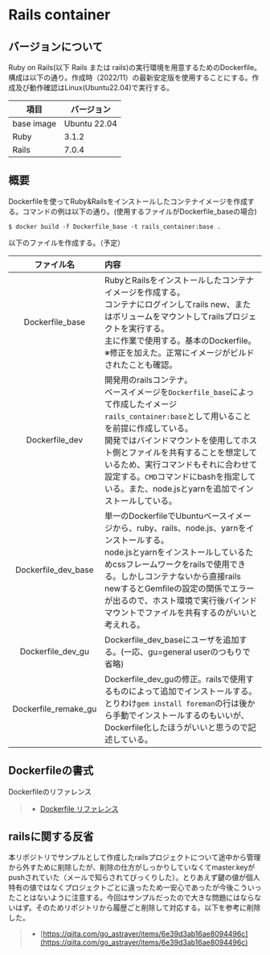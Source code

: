 # Rails container
## バージョンについて
Ruby on Rails(以下 Rails または rails)の実行環境を用意するためのDockerfile。構成は以下の通り。作成時（2022/11）の最新安定版を使用することにする。作成及び動作確認はLinux(Ubuntu22.04)で実行する。

|項目|バージョン|
|-|-|
|base image|Ubuntu 22.04|
|Ruby|3.1.2|
|Rails|7.0.4|

## 概要
Dockerfileを使ってRuby&Railsをインストールしたコンテナイメージを作成する。コマンドの例は以下の通り。(使用するファイルがDockerfile_baseの場合)
```
$ docker build -f Dockerfile_base -t rails_container:base .
```

以下のファイルを作成する。（予定）

|ファイル名|内容|
|:---:|:---|
|Dockerfile_base|RubyとRailsをインストールしたコンテナイメージを作成する。<br>コンテナにログインしてrails new、またはボリュームをマウントしてrailsプロジェクトを実行する。<br>主に作業で使用する。基本のDockerfile。<br>※修正を加えた。正常にイメージがビルドされたことも確認。|
|Dockerfile_dev|開発用のrailsコンテナ。<br>ベースイメージを`Dockerfile_base`によって作成したイメージ`rails_container:base`として用いることを前提に作成している。<br>開発ではバインドマウントを使用してホスト側とファイルを共有することを想定しているため、実行コマンドもそれに合わせて設定する。`CMD`コマンドにbashを指定している。また、node.jsとyarnを追加でインストールしている。|
|Dockerfile_dev_base|単一のDockerfileでUbuntuベースイメージから、ruby、rails、node.js、yarnをインストールする。<br>node.jsとyarnをインストールしているためcssフレームワークをrailsで使用できる。しかしコンテナないから直接rails newするとGemfileの設定の関係でエラーが出るので、ホスト環境で実行後バインドマウントでファイルを共有するのがいいと考えれる。|
|Dockerfile_dev_gu|Dockerfile_dev_baseにユーザを追加する。(一応、gu=general userのつもりで省略) |
|Dockerfile_remake_gu|Dockerfile_dev_guの修正。railsで使用するものによって追加でインストールする。 とりわけ`gem install foreman`の行は後から手動でインストールするのもいいが、Dockerfile化したほうがいいと思うので記述している。|

## Dockerfileの書式
Dockerfileのリファレンス
> - [Dockerfile リファレンス](https://matsuand.github.io/docs.docker.jp.onthefly/engine/reference/builder/)

## railsに関する反省
本リポジトリでサンプルとして作成したrailsプロジェクトについて途中から管理から外すために削除したが、削除の仕方がしっかりしていなくてmaster.keyがpushされていた（メールで知らされてびっくりした）。とりあえず鍵の値が個人特有の値ではなくプロジェクトごとに違ったため一安心であったが今後こういったことはないように注意する。今回はサンプルだったので大きな問題にはならないはず。そのためリポジトリから履歴ごと削除して対応する。以下を参考に削除した。

> - [https://qiita.com/go_astrayer/items/6e39d3ab16ae8094496c](https://qiita.com/go_astrayer/items/6e39d3ab16ae8094496c)

